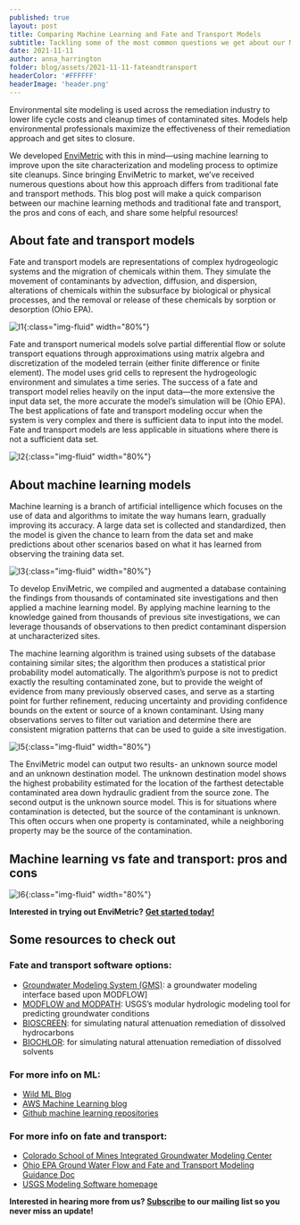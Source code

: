 ```yaml
---
published: true
layout: post
title: Comparing Machine Learning and Fate and Transport Models 
subtitle: Tackling some of the most common questions we get about our ML approach in relation to traditional fate and transport modeling applications
date: 2021-11-11
author: anna_harrington
folder: blog/assets/2021-11-11-fateandtransport
headerColor: '#FFFFFF'
headerImage: 'header.png'
---
```


Environmental site modeling is used across the remediation industry to lower life cycle costs and cleanup times of contaminated sites.  Models help environmental professionals maximize the effectiveness of their remediation approach and get sites to closure.  

We developed [EnviMetric](https://www.azimuth1.com/envimetric) with this in mind—using machine learning to improve upon the site characterization and modeling process to optimize site cleanups.  Since bringing EnviMetric to market, we’ve received numerous questions about how this approach differs from traditional fate and transport methods.  This blog post will make a quick comparison between our machine learning methods and traditional fate and transport, the pros and cons of each, and share some helpful resources!

## About fate and transport models
Fate and transport models are representations of complex hydrogeologic systems and the migration of chemicals within them.  They simulate the movement of contaminants by advection, diffusion, and dispersion, alterations of chemicals within the subsurface by biological or physical processes, and the removal or release of these chemicals by sorption or desorption (Ohio EPA).

![I1]({{site.baseurl}}/{{page.folder}}/fateandtransport.png){:class="img-fluid" width="80%"}

Fate and transport numerical models solve partial differential flow or solute transport equations through approximations using matrix algebra and discretization of the modeled terrain (either finite difference or finite element).  The model uses grid cells to represent the hydrogeologic environment and simulates a time series.  The success of a fate and transport model relies heavily on the input data—the more extensive the input data set, the more accurate the model’s simulation will be (Ohio EPA).  The best applications of fate and transport modeling occur when the system is very complex and there is sufficient data to input into the model.  Fate and transport models are less applicable in situations where there is not a sufficient data set.

![I2]({{site.baseurl}}/{{page.folder}}/fateandtransport2.png){:class="img-fluid" width="80%"}

## About machine learning models
Machine learning is a branch of artificial intelligence which focuses on the use of data and algorithms to imitate the way humans learn, gradually improving its accuracy. A large data set is collected and standardized, then the model is given the chance to learn from the data set and make predictions about other scenarios based on what it has learned from observing the training data set.

![I3]({{site.baseurl}}/{{page.folder}}/ml.png){:class="img-fluid" width="80%"}

To develop EnviMetric, we compiled and augmented a database containing the findings from thousands of contaminated site investigations and then applied a machine learning model.  By applying machine learning to the knowledge gained from thousands of previous site investigations, we can leverage thousands of observations to then predict contaminant dispersion at uncharacterized sites.


The machine learning algorithm is trained using subsets of the database containing similar sites; the algorithm then produces a statistical prior probability model automatically.    The algorithm’s purpose is not to predict exactly the resulting contaminated zone, but to provide the weight of evidence from many previously observed cases, and serve as a starting point for further refinement, reducing uncertainty and providing confidence bounds on the extent or source of a known contaminant.  Using many observations serves to filter out variation and determine there are consistent migration patterns that can be used to guide a site investigation.

![I5]({{site.baseurl}}/{{page.folder}}/ml3.png){:class="img-fluid" width="80%"}

The EnviMetric model can output two results- an unknown source model and an unknown destination model.  The unknown destination model shows the highest probability estimated for the location of the farthest detectable contaminated area down hydraulic gradient from the source zone.  The second output is the unknown source model.  This is for situations where contamination is detected, but the source of the contaminant is unknown.  This often occurs when one property is contaminated, while a neighboring property may be the source of the contamination.


## Machine learning vs fate and transport: pros and cons

![I6]({{site.baseurl}}/{{page.folder}}/procon.png){:class="img-fluid" width="80%"}
 
 
**Interested in trying out EnviMetric?** [**Get started today!**](https://www.azimuth1.com/envimetric-insights.html)

## Some resources to check out
### Fate and transport software options:

- [Groundwater Modeling System (GMS)](https://www.aquaveo.com/software/gms-groundwater-modeling-system-introduction): a groundwater modeling interface based upon MODFLOW]
- [MODFLOW and MODPATH](https://www.usgs.gov/mission-areas/water-resources/science/modflow-and-related-programs?qt-science_center_objects=0#qt-science_center_objects): USGS’s modular hydrologic modeling tool for predicting groundwater conditions
- [BIOSCREEN](https://www.epa.gov/water-research/bioscreen-natural-attenuation-decision-support-system): for simulating natural attenuation remediation of dissolved hydrocarbons
- [BIOCHLOR](https://www.epa.gov/water-research/biochlor-natural-attenuation-decision-support-system): for simulating natural attenuation remediation of dissolved solvents


### For more info on ML:
 
- [Wild ML Blog](http://www.wildml.com/)
- [AWS Machine Learning blog](https://aws.amazon.com/blogs/machine-learning/)
- [Github machine learning repositories](https://github.com/search?o=desc&q=topic%3Amachine-learning+&s=stars&type=Repositories&utf8=%E2%9C%93)


### For more info on fate and transport:

- [Colorado School of Mines Integrated Groundwater Modeling Center](https://igwmc.mines.edu/)
- [Ohio EPA Ground Water Flow and Fate and Transport Modeling Guidance Doc](https://www.epa.state.oh.us/portals/28/documents/TGM-14_final1107W.pdf)
- [USGS Modeling Software homepage](https://water.usgs.gov/software/)



**Interested in hearing more from us? [Subscribe](https://www.azimuth1.com/envimetric-insights.html) to our mailing list so you never miss an update!**






